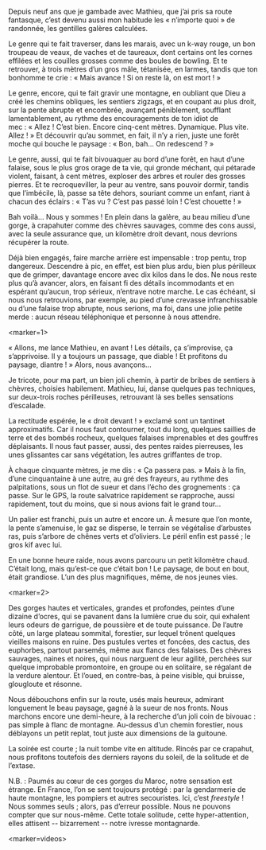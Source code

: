 ﻿Depuis neuf ans que je gambade avec Mathieu, que j’ai pris sa route fantasque, c’est devenu aussi mon habitude les « n’importe quoi » de randonnée, les gentilles galères calculées.

Le genre qui te fait traverser, dans les marais, avec un k-way rouge, un bon troupeau de veaux, de vaches et de taureaux, dont certains ont les cornes effilées et les couilles grosses comme des boules de bowling.
Et te retrouver, à trois mètres d’un gros mâle, tétanisée, en larmes, tandis que ton bonhomme te crie : « Mais avance ! Si on reste là, on est mort ! »

Le genre, encore, qui te fait gravir une montagne, en oubliant que Dieu a créé les chemins obliques, les sentiers zigzags, et en coupant au plus droit, sur la pente abrupte et encombrée, avançant péniblement, soufflant lamentablement, au rythme des encouragements de ton idiot de mec : « Allez ! C’est bien. Encore cinq-cent mètres. Dynamique. Plus vite. Allez ! »
Et découvrir qu’au sommet, en fait, il n’y a rien, juste une forêt moche qui bouche le paysage : « Bon, bah... On redescend ? »

Le genre, aussi, qui te fait bivouaquer au bord d’une forêt, en haut d’une falaise, sous le plus gros orage de ta vie, qui gronde méchant, qui pétarade violent, faisant, à cent mètres, exploser des arbres et rouler des grosses pierres.
Et te recroqueviller, la peur au ventre, sans pouvoir dormir, tandis que l’imbécile, là, passe sa tête dehors, souriant comme un enfant, riant à chacun des éclairs : « T’as vu ? C’est pas passé loin ! C’est chouette ! »

Bah voilà... Nous y sommes !
En plein dans la galère, au beau milieu d’une gorge, à crapahuter comme des chèvres sauvages, comme des cons aussi, avec la seule assurance que, un kilomètre droit devant, nous devrions récupérer la route.

Déjà bien engagés, faire marche arrière est impensable : trop pentu, trop dangereux.
Descendre à pic, en effet, est bien plus ardu, bien plus périlleux que de grimper, davantage encore avec dix kilos dans le dos.
Ne nous reste plus qu’à avancer, alors, en faisant fi des détails incommodants et en espérant qu’aucun, trop sérieux, n’entrave notre marche.
Le cas échéant, si nous nous retrouvions, par exemple, au pied d’une crevasse infranchissable ou d’une falaise trop abrupte, nous serions, ma foi, dans une jolie petite merde : aucun réseau téléphonique et personne à nous attendre.

<marker=1>

« Allons, me lance Mathieu, en avant !
Les détails, ça s’improvise, ça s’apprivoise.
Il y a toujours un passage, que diable !
Et profitons du paysage, diantre ! »
Alors, nous avançons...

Je tricote, pour ma part, un bien joli chemin, à partir de bribes de sentiers à chèvres, choisies habilement.
Mathieu, lui, danse quelques pas techniques, sur deux-trois roches périlleuses, retrouvant là ses belles sensations d’escalade.

La rectitude espérée, le « droit devant ! » exclamé sont un tantinet approximatifs.
Car il nous faut contourner, tout du long, quelques saillies de terre et des bombés rocheux, quelques falaises imprenables et des gouffres déplaisants.
Il nous faut passer, aussi, des pentes raides pierreuses, les unes glissantes car sans végétation, les autres griffantes de trop.

À chaque cinquante mètres, je me dis : « Ça passera pas. »
Mais à la fin, d’une cinquantaine à une autre, au gré des frayeurs, au rythme des palpitations, sous un flot de sueur et dans l’écho des grognements : ça passe.
Sur le GPS, la route salvatrice rapidement se rapproche, aussi rapidement, tout du moins, que si nous avions fait le grand tour...

Un palier est franchi, puis un autre et encore un.
À mesure que l’on monte, la pente s’amenuise, le gaz se disperse, le terrain se végétalise d’arbustes ras, puis s’arbore de chênes verts et d’oliviers.
Le péril enfin est passé ; le gros kif avec lui.

En une bonne heure raide, nous avons parcouru un petit kilomètre chaud.
C’était long, mais qu’est-ce que c’était bon !
Le paysage, de bout en bout, était grandiose.
L’un des plus magnifiques, même, de nos jeunes vies.

<marker=2>

Des gorges hautes et verticales, grandes et profondes, peintes d’une dizaine d’ocres, qui se pavanent dans la lumière crue du soir, qui exhalent leurs odeurs de garrigue, de poussière et de toute puissance.
De l’autre côté, un large plateau sommital, forestier, sur lequel trônent quelques vieilles maisons en ruine.
Des pustules vertes et foncées, des cactus, des euphorbes, partout parsemés, même aux flancs des falaises.
Des chèvres sauvages, naines et noires, qui nous narguent de leur agilité, perchées sur quelque improbable promontoire, en groupe ou en solitaire, se régalant de la verdure alentour.
Et l’oued, en contre-bas, à peine visible, qui bruisse, glougloute et résonne.

Nous débouchons enfin sur la route, usés mais heureux, admirant longuement le beau paysage, gagné à la sueur de nos fronts.
Nous marchons encore une demi-heure, à la recherche d’un joli coin de bivouac : pas simple à flanc de montagne.
Au-dessus d’un chemin forestier, nous déblayons un petit replat, tout juste aux dimensions de la guitoune.

La soirée est courte ; la nuit tombe vite en altitude.
Rincés par ce crapahut, nous profitons toutefois des derniers rayons du soleil, de la solitude et de l’extase.

N.B. : Paumés au cœur de ces gorges du Maroc, notre sensation est étrange.
En France, l’on se sent toujours protégé : par la gendarmerie de haute montagne, les pompiers et autres secouristes.
Ici, c’est *freestyle* !
Nous sommes seuls ; alors, pas d’erreur possible.
Nous ne pouvons compter que sur nous-même.
Cette totale solitude, cette hyper-attention, elles attisent -- bizarrement -- notre ivresse montagnarde.

<marker=videos>
